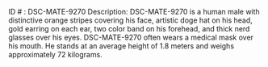 ID # : DSC-MATE-9270
Description: DSC-MATE-9270 is a human male with distinctive orange stripes covering his face, artistic doge hat on his head, gold earring on each ear, two color band on his forehead, and thick nerd glasses over his eyes. DSC-MATE-9270 often wears a medical mask over his mouth. He stands at an average height of 1.8 meters and weighs approximately 72 kilograms.
